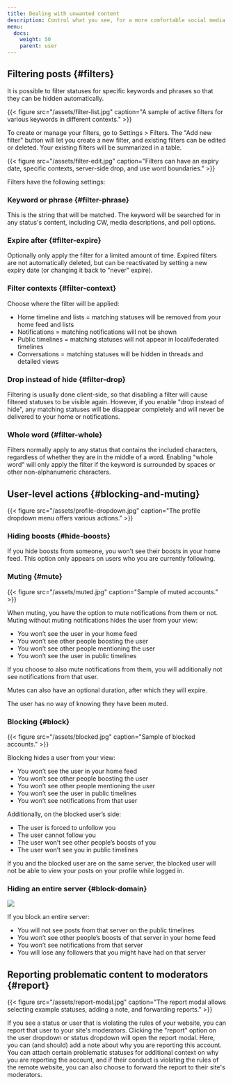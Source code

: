 ```yaml
---
title: Dealing with unwanted content
description: Control what you see, for a more comfortable social media experience.
menu:
  docs:
    weight: 50
    parent: user
---
```


## Filtering posts {#filters}

It is possible to filter statuses for specific keywords and phrases so that they can be hidden automatically.

{{< figure src="/assets/filter-list.jpg" caption="A sample of active filters for various keywords in different contexts." >}}

To create or manage your filters, go to Settings &gt; Filters. The "Add new filter" button will let you create a new filter, and existing filters can be edited or deleted. Your existing filters will be summarized in a table.

{{< figure src="/assets/filter-edit.jpg" caption="Filters can have an expiry date, specific contexts, server-side drop, and use word boundaries." >}}

Filters have the following settings:

### Keyword or phrase {#filter-phrase}

This is the string that will be matched. The keyword will be searched for in any status's content, including CW, media descriptions, and poll options.

### Expire after {#filter-expire}

Optionally only apply the filter for a limited amount of time. Expired filters are not automatically deleted, but can be reactivated by setting a new expiry date (or changing it back to "never" expire).

### Filter contexts {#filter-context}

Choose where the filter will be applied:

* Home timeline and lists = matching statuses will be removed from your home feed and lists
* Notifications = matching notifications will not be shown
* Public timelines = matching statuses will not appear in local/federated timelines
* Conversations = matching statuses will be hidden in threads and detailed views

### Drop instead of hide {#filter-drop}

Filtering is usually done client-side, so that disabling a filter will cause filtered statuses to be visible again. However, if you enable "drop instead of hide", any matching statuses will be disappear completely and will never be delivered to your home or notifications.

### Whole word {#filter-whole}

Filters normally apply to any status that contains the included characters, regardless of whether they are in the middle of a word. Enabling "whole word" will only apply the filter if the keyword is surrounded by spaces or other non-alphanumeric characters.

## User-level actions {#blocking-and-muting}

{{< figure src="/assets/profile-dropdown.jpg" caption="The profile dropdown menu offers various actions." >}}

### Hiding boosts {#hide-boosts}

If you hide boosts from someone, you won’t see their boosts in your home feed. This option only appears on users who you are currently following.

### Muting {#mute}

{{< figure src="/assets/muted.jpg" caption="Sample of muted accounts." >}}

When muting, you have the option to mute notifications from them or not. Muting without muting notifications hides the user from your view:

* You won’t see the user in your home feed
* You won’t see other people boosting the user
* You won’t see other people mentioning the user
* You won’t see the user in public timelines

If you choose to also mute notifications from them, you will additionally not see notifications from that user.

Mutes can also have an optional duration, after which they will expire.

The user has no way of knowing they have been muted.

### Blocking {#block}

{{< figure src="/assets/blocked.jpg" caption="Sample of blocked accounts." >}}

Blocking hides a user from your view:

* You won’t see the user in your home feed
* You won’t see other people boosting the user
* You won’t see other people mentioning the user
* You won’t see the user in public timelines
* You won’t see notifications from that user

Additionally, on the blocked user’s side:

* The user is forced to unfollow you
* The user cannot follow you
* The user won’t see other people’s boosts of you
* The user won’t see you in public timelines

If you and the blocked user are on the same server, the blocked user will not be able to view your posts on your profile while logged in.

### Hiding an entire server {#block-domain}

![](/assets/block-domain.png)

If you block an entire server:

* You will not see posts from that server on the public timelines
* You won’t see other people’s boosts of that server in your home feed
* You won’t see notifications from that server
* You will lose any followers that you might have had on that server

## Reporting problematic content to moderators {#report}

{{< figure src="/assets/report-modal.jpg" caption="The report modal allows selecting example statuses, adding a note, and forwarding reports." >}}

If you see a status or user that is violating the rules of your website, you can report that user to your site's moderators. Clicking the "report" option on the user dropdown or status dropdown will open the report modal. Here, you can (and should) add a note about why you are reporting this account. You can attach certain problematic statuses for additional context on why you are reporting the account, and if their conduct is violating the rules of the remote website, you can also choose to forward the report to their site's moderators.
